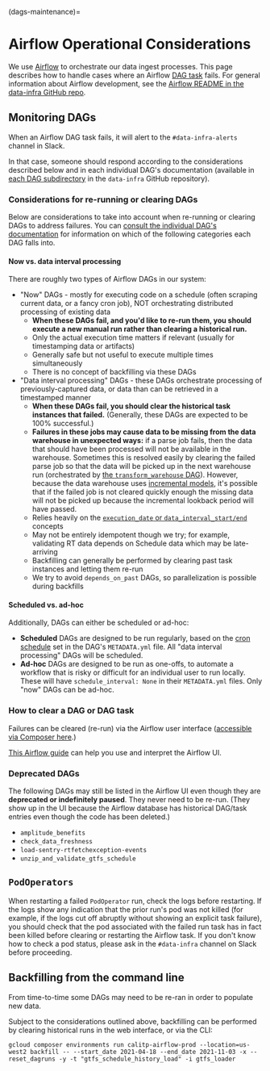 (dags-maintenance)=
# Airflow Operational Considerations

We use [Airflow](https://airflow.apache.org/) to orchestrate our data ingest processes. This page describes how to handle cases where an Airflow [DAG task](https://airflow.apache.org/docs/apache-airflow/stable/core-concepts/tasks.html) fails. For general information about Airflow development, see the [Airflow README in the data-infra GitHub repo](https://github.com/cal-itp/data-infra/blob/main/airflow/README.md).

## Monitoring DAGs

When an Airflow DAG task fails, it will alert to the `#data-infra-alerts` channel in Slack.

In that case, someone should respond according to the considerations described below and in each individual DAG's documentation (available in [each DAG subdirectory](https://github.com/cal-itp/data-infra/tree/main/airflow/dags) in the `data-infra` GitHub repository).

### Considerations for re-running or clearing DAGs

Below are considerations to take into account when re-running or clearing DAGs to address failures. You can [consult the individual DAG's documentation](https://github.com/cal-itp/data-infra/tree/main/airflow/dags) for information on which of the following categories each DAG falls into.

#### Now vs. data interval processing

There are roughly two types of Airflow DAGs in our system:
* "Now" DAGs - mostly for executing code on a schedule (often scraping current data, or a fancy cron job), NOT orchestrating distributed processing of existing data
  * **When these DAGs fail, and you'd like to re-run them, you should execute a new manual run rather than clearing a historical run.**
  * Only the actual execution time matters if relevant (usually for timestamping data or artifacts)
  * Generally safe but not useful to execute multiple times simultaneously
  * There is no concept of backfilling via these DAGs
* "Data interval processing" DAGs - these DAGs orchestrate processing of previously-captured data, or data than can be retrieved in a timestamped manner
  * **When these DAGs fail, you should clear the historical task instances that failed.** (Generally, these DAGs are expected to be 100% successful.)
  * **Failures in these jobs may cause data to be missing from the data warehouse in unexpected ways:** if a parse job fails, then the data that should have been processed will not be available in the warehouse. Sometimes this is resolved easily by clearing the failed parse job so that the data will be picked up in the next warehouse run (orchestrated by [the `transform_warehouse` DAG](https://github.com/cal-itp/data-infra/blob/main/airflow/dags/transform_warehouse/)). However, because the data warehouse uses [incremental models](https://docs.getdbt.com/docs/build/incremental-models), it's possible that if the failed job is not cleared quickly enough the missing data will not be picked up because the incremental lookback period will have passed.
  * Relies heavily on the [`execution_date` or `data_interval_start/end`](https://airflow.apache.org/docs/apache-airflow/stable/templates-ref.html) concepts
  * May not be entirely idempotent though we try; for example, validating RT data depends on Schedule data which may be late-arriving
  * Backfilling can generally be performed by clearing past task instances and letting them re-run
  * We try to avoid `depends_on_past` DAGs, so parallelization is possible during backfills

#### Scheduled vs. ad-hoc

Additionally, DAGs can either be scheduled or ad-hoc:

* **Scheduled** DAGs are designed to be run regularly, based on the [cron schedule](https://airflow.apache.org/docs/apache-airflow/1.10.1/scheduler.html) set in the DAG's `METADATA.yml` file. All "data interval processing" DAGs will be scheduled.
* **Ad-hoc** DAGs are designed to be run as one-offs, to automate a workflow that is risky or difficult for an individual user to run locally. These will have `schedule_interval: None` in their `METADATA.yml` files. Only "now" DAGs can be ad-hoc.

### How to clear a DAG or DAG task

Failures can be cleared (re-run) via the Airflow user interface ([accessible via Composer here](https://console.cloud.google.com/composer/environments?project=cal-itp-data-infra&supportedpurview=project).)

[This Airflow guide](https://airflow.apache.org/docs/apache-airflow/stable/ui.html) can help you use and interpret the Airflow UI.

### Deprecated DAGs

The following DAGs may still be listed in the Airflow UI even though they are **deprecated or indefinitely paused**. They never need to be re-run. (They show up in the UI because the Airflow database has historical DAG/task entries even though the code has been deleted.)

* `amplitude_benefits`
* `check_data_freshness`
* `load-sentry-rtfetchexception-events`
* `unzip_and_validate_gtfs_schedule`

## `PodOperators`

When restarting a failed `PodOperator` run, check the logs before restarting. If the logs show any indication that the prior run's pod was not killed (for example, if the logs cut off abruptly without showing an explicit task failure), you should check that the pod associated with the failed run task has in fact been killed before clearing or restarting the Airflow task. If you don't know how to check a pod status, please ask in the `#data-infra` channel on Slack before proceeding.

## Backfilling from the command line

From time-to-time some DAGs may need to be re-ran in order to populate new data.

Subject to the considerations outlined above, backfilling can be performed by clearing historical runs in the web interface, or via the CLI:
```shell
gcloud composer environments run calitp-airflow-prod --location=us-west2 backfill -- --start_date 2021-04-18 --end_date 2021-11-03 -x --reset_dagruns -y -t "gtfs_schedule_history_load" -i gtfs_loader
```
